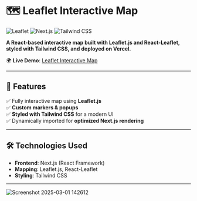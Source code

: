 # 🗺️ Leaflet Interactive Map

![Leaflet](https://img.shields.io/badge/Made%20with-Leaflet.js-blue?style=flat-square)
![Next.js](https://img.shields.io/badge/Framework-Next.js-black?style=flat-square)
![Tailwind CSS](https://img.shields.io/badge/Styling-TailwindCSS-blue?style=flat-square)

**A React-based interactive map built with Leaflet.js and React-Leaflet, styled with Tailwind CSS, and deployed on Vercel.**

🌍 **Live Demo**: [Leaflet Interactive Map](https://your-live-demo-link.com)  

---

## **🚀 Features**
✅ Fully interactive map using **Leaflet.js**  
✅ **Custom markers & popups**  
✅ **Styled with Tailwind CSS** for a modern UI  
✅ Dynamically imported for **optimized Next.js rendering**  

---

## **🛠️ Technologies Used**
- **Frontend**: Next.js (React Framework)
- **Mapping**: Leaflet.js, React-Leaflet
- **Styling**: Tailwind CSS

---
![Screenshot 2025-03-01 142612](https://github.com/user-attachments/assets/b96ed44f-6935-4b18-adf4-eaffa47b3dee)
